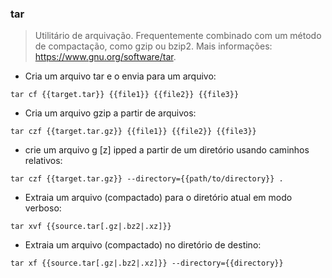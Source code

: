 ### tar

> Utilitário de arquivação.
> Frequentemente combinado com um método de compactação, como gzip ou bzip2.
> Mais informações: <https://www.gnu.org/software/tar>.

- Cria um arquivo tar e o envia para um arquivo:

`tar cf {{target.tar}} {{file1}} {{file2}} {{file3}}`

- Cria um arquivo gzip a partir de arquivos:

`tar czf {{target.tar.gz}} {{file1}} {{file2}} {{file3}}`

- crie um arquivo g [z] ipped a partir de um diretório usando caminhos relativos:

`tar czf {{target.tar.gz}} --directory={{path/to/directory}} .`

- Extraia um arquivo (compactado) para o diretório atual em modo verboso:

`tar xvf {{source.tar[.gz|.bz2|.xz]}}`

- Extraia um arquivo (compactado) no diretório de destino:

`tar xf {{source.tar[.gz|.bz2|.xz]}} --directory={{directory}}`

